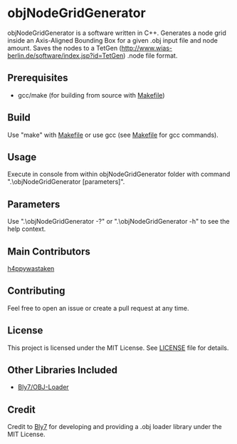 # objNodeGridGenerator
objNodeGridGenerator is a software written in C++. Generates a node grid inside an Axis-Aligned Bounding Box for a given .obj input file and node amount. Saves the nodes to a TetGen (http://www.wias-berlin.de/software/index.jsp?id=TetGen) .node file format.

## Prerequisites

 - gcc/make (for building from source with [Makefile](makefile))

## Build

Use "make" with [Makefile](makefile) or use gcc (see [Makefile](makefile) for gcc commands).

## Usage

Execute in console from within objNodeGridGenerator folder with command ".\objNodeGridGenerator [parameters]".

## Parameters

Use ".\objNodeGridGenerator -?" or ".\objNodeGridGenerator -h" to see the help context.

## Main Contributors

[h4ppywastaken](https://github.com/h4ppywastaken)

## Contributing

Feel free to open an issue or create a pull request at any time.

## License

This project is licensed under the MIT License. See [LICENSE](LICENSE) file for details.

## Other Libraries Included

 - [Bly7/OBJ-Loader](https://github.com/Bly7/OBJ-Loader)
 
## Credit

Credit to [Bly7](https://github.com/Bly7) for developing and providing a .obj loader library under the MIT License.
